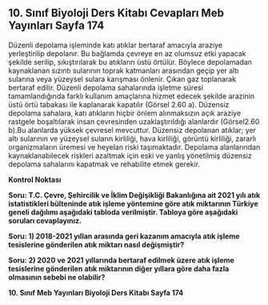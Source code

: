 ## 10. Sınıf Biyoloji Ders Kitabı Cevapları Meb Yayınları Sayfa 174

Düzenli depolama işleminde katı atıklar bertaraf amacıyla araziye yerleştirilip depolanır. Bu bağlamda çevreye en az olumsuz etki yapacak şekilde serilip, sıkıştırılarak bu atıkların üstü örtülür. Böylece depolamadan kaynaklanan sızıntı sularının toprak katmanları arasından geçip yer altı sularına veya yüzeysel sulara karışması önlenir. Çıkan gaz toplanarak bertaraf edilir. Düzenli depolama sahalarında işletme süresi tamamlandığında farklı kullanım amaçlarına hizmet edecek şekilde arazinin üstü örtü tabakası ile kaplanarak kapatılır (Görsel 2.60 a). Düzensiz depolama sahalara, katı atıkların hiçbir önlem alınmaksızın açık araziye rastgele boşaltılarak insan çevresinden uzaklaştırıldığı alanlardır (Görsel2.60 b).Bu alanlarda yüksek çevresel mevcuttur. Düzensiz depolanan atıklar; yer altı sularının ve yüzeysel suların kirliliği, hava kirliliği, görüntü kirliliği, zararlı organizmaların üremesi ve heyelan riski taşımaktadır. Depolama alanlarından kaynaklanabilecek riskleri azaltmak için eski ve yanlış yönetilmiş düzensiz depolama sahalarını kapatmak ve rehabilite etmek gerekir.

**Kontrol Noktası**

**Soru: T.C. Çevre, Şehircilik ve İklim Değişikliği Bakanlığına ait 2021 yılı atık istatistikleri bülteninde atık işleme yöntemine göre atık miktarının Türkiye geneli dağılımı aşağıdaki tabloda verilmiştir. Tabloya göre aşağıdaki soruları cevaplayınız.**

**Soru: 1) 2018-2021 yıllan arasında geri kazanım amacıyla atık işleme tesislerine gönderilen atık miktarı nasıl değişmiştir?**

**Soru: 2) 2020 ve 2021 yıllarında bertaraf edilmek üzere atık işleme tesislerine gönderilen atık miktarının diğer yıllara göre daha fazla olmasının sebebi ne olabilir?**

**10. Sınıf Meb Yayınları Biyoloji Ders Kitabı Sayfa 174**